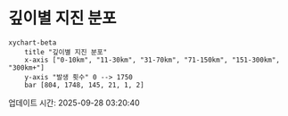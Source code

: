 # 깊이별 지진 분포

```mermaid
xychart-beta
    title "깊이별 지진 분포"
    x-axis ["0-10km", "11-30km", "31-70km", "71-150km", "151-300km", "300km+"]
    y-axis "발생 횟수" 0 --> 1750
    bar [804, 1748, 145, 21, 1, 2]
```

업데이트 시간: 2025-09-28 03:20:40
